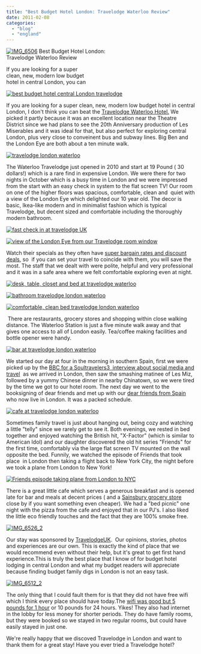 ```yaml
---
title: "Best Budget Hotel London: Travelodge Waterloo Review"
date: 2011-02-08
categories: 
  - "blog"
  - "england"
---
```


 [![IMG_6506](https://pub-ac94b3f306b24c0dba4238943c97f2e1.r2.dev/6a00e5502a950788330148c860d586970c.jpg "IMG_6506")](https://pub-ac94b3f306b24c0dba4238943c97f2e1.r2.dev/6a00e5502a950788330148c860d586970c.jpg) Best Budget Hotel London:  
Travelodge Waterloo Review

If you are looking for a super  
clean, new, modern low budget  
hotel in central London, you can

<!--more-->

[![best budget hotel central London travelodge](https://pub-ac94b3f306b24c0dba4238943c97f2e1.r2.dev/6a00e5502a950788330148c872db66970c.jpg "best budget hotel central London travelodge")](https://pub-ac94b3f306b24c0dba4238943c97f2e1.r2.dev/6a00e5502a950788330148c872db66970c.jpg)

If you are looking for a super clean, new, modern low budget hotel in central London, I don't think you can beat the [Travelodge Waterloo Hotel.](http://www.travelodge.co.uk/index.php "travelodge waterloo hotel london UK") We picked it partly because it was an excellent location near the Theatre District since we had plans to see the 20th Anniversary production of Les Miserables and it was ideal for that, but also perfect for exploring central London, plus very close to conveinent bus and subway lines. Big Ben and the London Eye are both about a ten minute walk.

[![travelodge london waterloo](https://pub-ac94b3f306b24c0dba4238943c97f2e1.r2.dev/6a00e5502a950788330148c872dd6e970c.jpg "travelodge london waterloo")](https://pub-ac94b3f306b24c0dba4238943c97f2e1.r2.dev/6a00e5502a950788330148c872dd6e970c.jpg)  
  
The Waterloo Travelodge just opened in 2010 and start at 19 Pound ( 30 dollars!) which is a rare find in expensive London. We were there for two nights in October which is a busy time in London and we were impressed from the start with an easy check in system to the flat screen TV! Our room on one of the higher floors was spacious, comfortable, clean and  quiet with a view of the London Eye which delighted our 10 year old. The decor is basic, Ikea-like modern and in minimalist fashion which is typical  Travelodge, but decent sized and comfortable including the thoroughly modern bathroom.

[![fast check in at travelodge UK](https://pub-ac94b3f306b24c0dba4238943c97f2e1.r2.dev/6a00e5502a950788330148c872df5b970c.jpg "fast check in at travelodge UK")](https://pub-ac94b3f306b24c0dba4238943c97f2e1.r2.dev/6a00e5502a950788330148c872df5b970c.jpg)

[![view of the London Eye from our Travelodge room window](https://pub-ac94b3f306b24c0dba4238943c97f2e1.r2.dev/6a00e5502a950788330148c872fc04970c.jpg "view of the London Eye from our Travelodge room window")](https://pub-ac94b3f306b24c0dba4238943c97f2e1.r2.dev/6a00e5502a950788330148c872fc04970c.jpg)  
  
Watch their specials as they often have [super bargain rates and discount deals](http://www.travelodge.co.uk/our_rates_explained/ "super bargain rates travelodge"), so  if you can set your travel to coincide with them, you will save the most. The staff that we dealt with were polite, helpful and very professional and it was in a safe area where we felt comfortable exploring even at night.

[![desk, table, closet and bed at travelodge waterloo](https://pub-ac94b3f306b24c0dba4238943c97f2e1.r2.dev/6a00e5502a950788330147e269e6e1970b.jpg "desk, table, closet and bed at travelodge waterloo")](https://pub-ac94b3f306b24c0dba4238943c97f2e1.r2.dev/6a00e5502a950788330147e269e6e1970b.jpg)

[![bathroom travelodge london waterloo](https://pub-ac94b3f306b24c0dba4238943c97f2e1.r2.dev/6a00e5502a950788330147e269e80a970b.jpg "bathroom travelodge london waterloo")](https://pub-ac94b3f306b24c0dba4238943c97f2e1.r2.dev/6a00e5502a950788330147e269e80a970b.jpg)

[![comfortable, clean bed travelodge london waterloo](https://pub-ac94b3f306b24c0dba4238943c97f2e1.r2.dev/6a00e5502a950788330147e269e955970b.jpg "comfortable, clean bed travelodge london waterloo")](https://pub-ac94b3f306b24c0dba4238943c97f2e1.r2.dev/6a00e5502a950788330147e269e955970b.jpg)

 There are restaurants, grocery stores and shopping within close walking distance. The Waterloo Station is just a five minute walk away and that gives one access to all of London easily. Tea/coffee making facilities and bottle opener were handy.

[![bar at travelodge london waterloo](https://pub-ac94b3f306b24c0dba4238943c97f2e1.r2.dev/6a00e5502a950788330148c872e50d970c.jpg "bar at travelodge london waterloo")](https://pub-ac94b3f306b24c0dba4238943c97f2e1.r2.dev/6a00e5502a950788330148c872e50d970c.jpg)

We started our day at four in the morning in southern Spain, first we were picked up by the [BBC for a Soultravelers3  interview about social media and travel](http://soultravelers3new.local/2010/12/bbc-interviews-soultravelers3-on-social-media-and-travel.html "BBC interviews soultravelers3 about travel and social media")  as we arrived in London, then saw the smashing matinee of Les Miz, followed by a yummy Chinese dinner in nearby Chinatown, so we were tired by the time we got to our hotel room. The next day we went to the booksigning of dear friends and met up with our [dear friends from Spain](http://soultravelers3new.local/2007/02/marvelous-meal.html "dear friends in spain") who now live in London. It was a packed schedule.

[![cafe at travelodge london waterloo](https://pub-ac94b3f306b24c0dba4238943c97f2e1.r2.dev/6a00e5502a950788330147e269ee61970b.jpg "cafe at travelodge london waterloo")](https://pub-ac94b3f306b24c0dba4238943c97f2e1.r2.dev/6a00e5502a950788330147e269ee61970b.jpg)

Sometimes family travel is just about hanging out, being cozy and watching a little "telly" since we rarely get to see it. Both evenings, we rested in bed together and enjoyed watching the British hit, "X-Factor" (which is similar to American Idol) and our daughter discovered the old hit series "Friends" for the first time, comfortably via the large flat screen TV mounted on the wall opposite the bed. Funnily, we watched the episode of Friends that took place  in London then taking a flight back to New York City, the night before we took a plane from London to New York!

[![Friends episode taking plane from London to NYC](https://pub-ac94b3f306b24c0dba4238943c97f2e1.r2.dev/6a00e5502a950788330147e269f089970b.jpg "Friends episode taking plane from London to NYC")](https://pub-ac94b3f306b24c0dba4238943c97f2e1.r2.dev/6a00e5502a950788330147e269f089970b.jpg)

There is a great little cafe which serves a generous breakfast and is opened late for bar and meals at decent prices ( and a [Sainsbury grocery store](http://www.sainsburys.co.uk/sol/index.jsp?GLOBAL_DATA._searchType=0 "Sainsbury grocert store") close by if you want something even cheaper). We had a "bed picnic" one night with the pizza from the cafe and enjoyed that in our PJ's. I also liked the little eco friendly touches and the fact that they are 100% smoke free.

[![IMG_6526_2](https://pub-ac94b3f306b24c0dba4238943c97f2e1.r2.dev/6a00e5502a950788330147e269f3c7970b.jpg "IMG_6526_2")](https://pub-ac94b3f306b24c0dba4238943c97f2e1.r2.dev/6a00e5502a950788330147e269f3c7970b.jpg)  
  

Our stay was sponsored by [TravelodgeUK](http://twitter.com/TravelodgeUK "travelodgeuk").  Our opinions, stories, photos and experiences are our own. This is exactly the kind of place that we would recommend even without their help, but it's great to get first hand experience.This is truly the best place that I know of for budget hotel  lodging in central London and what my budget readers will appreciate because finding budget family digs in London is not an easy task.

[![IMG_6512_2](https://pub-ac94b3f306b24c0dba4238943c97f2e1.r2.dev/6a00e5502a950788330148c8732272970c.jpg "IMG_6512_2")](https://pub-ac94b3f306b24c0dba4238943c97f2e1.r2.dev/6a00e5502a950788330148c8732272970c.jpg)  
  

The only thing that I could fault them for is that they did not have free wifi which I think every place should have today.The [wifi was good but 5 pounds for 1 hour](http://www.travelodge.co.uk/wifi/ "wifi 5 pounds for 1 hour") or 10 pounds for 24 hours. Yikes! They also had internet in the lobby for less money for shorter periods. They do have family rooms, but they were booked so we stayed in two regular rooms, but could have easily stayed in just one.

We're really happy that we discoved Travelodge in London and want to thank them for a great stay! Have you ever tried a Travelodge hotel?
